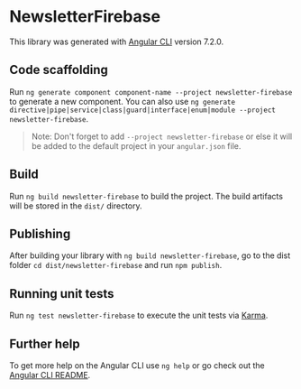 # NewsletterFirebase

This library was generated with [Angular CLI](https://github.com/angular/angular-cli) version 7.2.0.

## Code scaffolding

Run `ng generate component component-name --project newsletter-firebase` to generate a new component. You can also use `ng generate directive|pipe|service|class|guard|interface|enum|module --project newsletter-firebase`.

> Note: Don't forget to add `--project newsletter-firebase` or else it will be added to the default project in your `angular.json` file.

## Build

Run `ng build newsletter-firebase` to build the project. The build artifacts will be stored in the `dist/` directory.

## Publishing

After building your library with `ng build newsletter-firebase`, go to the dist folder `cd dist/newsletter-firebase` and run `npm publish`.

## Running unit tests

Run `ng test newsletter-firebase` to execute the unit tests via [Karma](https://karma-runner.github.io).

## Further help

To get more help on the Angular CLI use `ng help` or go check out the [Angular CLI README](https://github.com/angular/angular-cli/blob/master/README.md).
